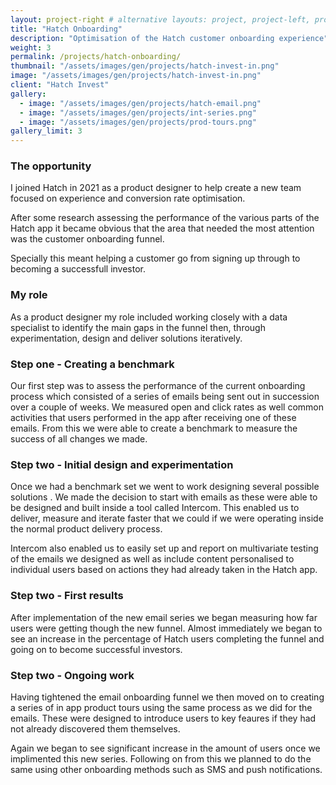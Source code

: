```yaml
---
layout: project-right # alternative layouts: project, project-left, project-right, project-top
title: "Hatch Onboarding"
description: "Optimisation of the Hatch customer onboarding experience"
weight: 3
permalink: /projects/hatch-onboarding/
thumbnail: "/assets/images/gen/projects/hatch-invest-in.png"
image: "/assets/images/gen/projects/hatch-invest-in.png"
client: "Hatch Invest"
gallery:
  - image: "/assets/images/gen/projects/hatch-email.png"
  - image: "/assets/images/gen/projects/int-series.png"
  - image: "/assets/images/gen/projects/prod-tours.png"
gallery_limit: 3
---
```


### The opportunity

I joined Hatch in 2021 as a product designer to help create a new team focused on experience and conversion rate optimisation.

After some research assessing the performance of the various parts of the Hatch app it became obvious that the area that needed the most attention was the customer onboarding funnel.

Specially this meant helping a customer go from signing up through to becoming a successfull investor.

### My role

As a product designer my role included working closely with a data specialist to identify the main gaps in the funnel then, through experimentation, design and deliver solutions iteratively.

### Step one - Creating a benchmark

Our first step was to assess the performance of the current onboarding process which consisted of a series of emails being sent out in succession over a couple of weeks. We measured open and click rates as well common activities that users performed in the app after receiving one of these emails. From this we were able to create a benchmark to measure the success of all changes we made.

### Step two - Initial design and experimentation

Once we had a benchmark set we went to work designing several possible solutions . We made the decision to start with emails as these were able to be designed and built inside a tool called Intercom. This enabled us to deliver, measure and iterate faster that we could if we were operating inside the normal product delivery process. 

Intercom also enabled us to easily set up and report on multivariate testing of the emails we designed as well as include content personalised to individual users based on actions they had already taken in the Hatch app.

### Step two - First results

After implementation of the new email series we began measuring how far users were getting though the new funnel. Almost immediately we began to see an increase in the percentage of Hatch users completing the funnel and going on to become successful investors.

### Step two - Ongoing work

Having tightened the email onboarding funnel we then moved on to creating a series of in app product tours using the same process as we did for the emails. These were designed to introduce users to key feaures if they had not already discovered them themselves.

Again we began to see significant increase in the amount of users once we implimented this new series. Following on from this we planned to do the same using other onboarding methods such as SMS and push notifications.
